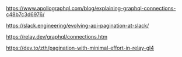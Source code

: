 https://www.apollographql.com/blog/explaining-graphql-connections-c48b7c3d6976/

https://slack.engineering/evolving-api-pagination-at-slack/

https://relay.dev/graphql/connections.htm

https://dev.to/zth/pagination-with-minimal-effort-in-relay-gl4
